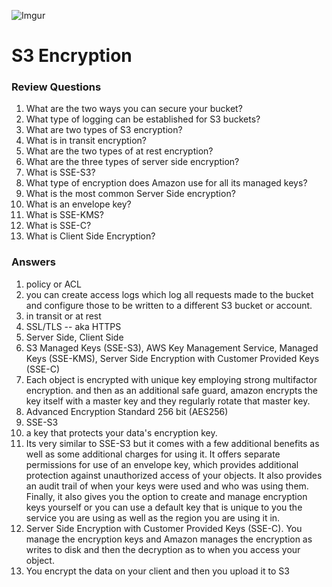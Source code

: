 ![Imgur](https://i.imgur.com/M32RGmj.png)


S3 Encryption
======

### Review Questions

1.  What are the two ways you can secure your bucket?
2.  What type of logging can be established for S3 buckets?
3.  What are two types of S3 encryption?
4.  What is in transit encryption?
5.  What are the two types of at rest encryption?
6.  What are the three types of server side encryption?
7.  What is SSE-S3?
8.  What type of encryption does Amazon use for all its managed keys?
9.  What is the most common Server Side encryption?
10. What is an envelope key?
11. What is SSE-KMS?
12. What is SSE-C?
13. What is Client Side Encryption?


### Answers

1.  policy or ACL
2.  you can create access logs which log all requests made to the bucket and configure those to be
    written to a different S3 bucket or account.
3.  in transit or at rest
4.  SSL/TLS -- aka HTTPS
5.  Server Side, Client Side
6.  S3 Managed Keys (SSE-S3), 
    AWS Key Management Service, Managed Keys (SSE-KMS), 
    Server Side Encryption with Customer Provided Keys (SSE-C)
7.  Each object is encrypted with unique key employing strong multifactor encryption. and then as an additional safe 
    guard, amazon encrypts the key itself with a master key and they regularly rotate that master key.
8.  Advanced Encryption Standard 256 bit (AES256)
9.  SSE-S3
10. a key that protects your data's encryption key.
11. Its very similar to SSE-S3 but it comes with a few additional benefits as well as some additional charges for using
    it. It offers separate permissions for use of an envelope key, which provides additional protection against 
    unauthorized access of your objects. It also provides an audit trail of when your keys were used and who was using 
    them. Finally, it also gives you the option to create and manage encryption keys yourself or you can use a default
    key that is unique to you the service you are using as well as the region you are using it in.
12. Server Side Encryption with Customer Provided Keys (SSE-C). You manage the encryption keys and Amazon manages the
    encryption as writes to disk and then the decryption as to when you access your object. 
13. You encrypt the data on your client and then you upload it to S3

 





    

